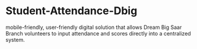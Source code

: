 # Student-Attendance-Dbig
mobile-friendly, user-friendly digital solution that allows Dream Big Saar Branch volunteers to input attendance and scores directly into a centralized system.
